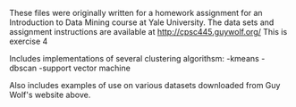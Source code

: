 These files were originally written for a homework assignment for an Introduction to Data Mining course at Yale University. 
The data sets and assignment instructions are available at http://cpsc445.guywolf.org/
This is exercise 4

Includes implementations of several clustering algorithsm:
-kmeans
-dbscan
-support vector machine

Also includes examples of use on various datasets downloaded from Guy Wolf's website above. 
